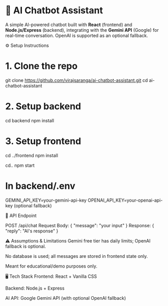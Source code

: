 # 🤖 AI Chatbot Assistant

A simple AI-powered chatbot built with **React** (frontend) and **Node.js/Express** (backend), integrating with the **Gemini API** (Google) for real-time conversation. OpenAI is supported as an optional fallback.



⚙️ Setup Instructions

# 1. Clone the repo
git clone https://github.com/virajsaranga/ai-chatbot-assistant.git
cd ai-chatbot-assistant

# 2. Setup backend
cd backend
npm install


# 3. Setup frontend
cd ../frontend
npm install

cd.. 
npm start



# In backend/.env
GEMINI_API_KEY=your-gemini-api-key
OPENAI_API_KEY=your-openai-api-key (optional fallback)


🔌 API Endpoint

POST /api/chat
Request Body: { "message": "your input" }
Response: { "reply": "AI's response" }


⚠️ Assumptions & Limitations
Gemini free tier has daily limits; OpenAI fallback is optional.

No database is used; all messages are stored in frontend state only.

Meant for educational/demo purposes only.


🖥️ Tech Stack
Frontend: React + Vanilla CSS

Backend: Node.js + Express

AI API: Google Gemini API (with optional OpenAI fallback)